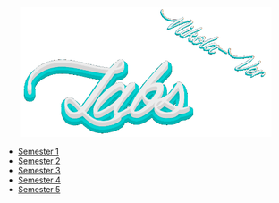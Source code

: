 <div align="center">
<img src="readme\gif\logo.gif" width="450">
</div>

- <a href="https://github.com/Nikola-Ver/Labs/tree/semester_1">Semester 1</a>
- <a href="https://github.com/Nikola-Ver/Labs/tree/semester_2">Semester 2</a>
- <a href="https://github.com/Nikola-Ver/Labs/tree/semester_3">Semester 3</a>
- <a href="https://github.com/Nikola-Ver/Labs/tree/semester_4">Semester 4</a>
- <a href="https://github.com/Nikola-Ver/Labs/tree/semester_5">Semester 5</a>

